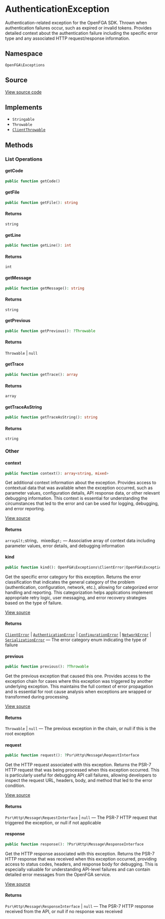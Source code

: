 # AuthenticationException

Authentication-related exception for the OpenFGA SDK. Thrown when authentication failures occur, such as expired or invalid tokens. Provides detailed context about the authentication failure including the specific error type and any associated HTTP request/response information.

## Namespace
`OpenFGA\Exceptions`

## Source
[View source code](https://github.com/evansims/openfga-php/blob/main/src/Exceptions/AuthenticationException.php)

## Implements
* `Stringable`
* `Throwable`
* [`ClientThrowable`](ClientThrowable.md)




## Methods

                                                                                                                                                                        
### List Operations
#### getCode


```php
public function getCode()
```





#### getFile


```php
public function getFile(): string
```




#### Returns
`string`
#### getLine


```php
public function getLine(): int
```




#### Returns
`int`
#### getMessage


```php
public function getMessage(): string
```




#### Returns
`string`
#### getPrevious


```php
public function getPrevious(): ?Throwable
```




#### Returns
`Throwable` &#124; `null`
#### getTrace


```php
public function getTrace(): array
```




#### Returns
`array`
#### getTraceAsString


```php
public function getTraceAsString(): string
```




#### Returns
`string`
### Other
#### context


```php
public function context(): array<string, mixed>
```

Get additional context information about the exception. Provides access to contextual data that was available when the exception occurred, such as parameter values, configuration details, API response data, or other relevant debugging information. This context is essential for understanding the circumstances that led to the error and can be used for logging, debugging, and error reporting.

[View source](https://github.com/evansims/openfga-php/blob/main/src/Exceptions/ExceptionTrait.php#L32)


#### Returns
`array&lt;`string`, `mixed`&gt;` — Associative array of context data including parameter values, error details, and debugging information
#### kind


```php
public function kind(): OpenFGA\Exceptions\ClientError|OpenFGA\Exceptions\AuthenticationError|OpenFGA\Exceptions\ConfigurationError|OpenFGA\Exceptions\NetworkError|OpenFGA\Exceptions\SerializationError
```

Get the specific error category for this exception. Returns the error classification that indicates the general category of the problem (authentication, configuration, network, etc.), allowing for categorized error handling and reporting. This categorization helps applications implement appropriate retry logic, user messaging, and error recovery strategies based on the type of failure.

[View source](https://github.com/evansims/openfga-php/blob/main/src/Exceptions/ExceptionTrait.php#L40)


#### Returns
[`ClientError`](ClientError.md) &#124; [`AuthenticationError`](AuthenticationError.md) &#124; [`ConfigurationError`](ConfigurationError.md) &#124; [`NetworkError`](NetworkError.md) &#124; [`SerializationError`](SerializationError.md) — The error category enum indicating the type of failure
#### previous


```php
public function previous(): ?Throwable
```

Get the previous exception that caused this one. Provides access to the exception chain for cases where this exception was triggered by another underlying exception. This maintains the full context of error propagation and is essential for root cause analysis when exceptions are wrapped or transformed during processing.

[View source](https://github.com/evansims/openfga-php/blob/main/src/Exceptions/ExceptionTrait.php#L48)


#### Returns
`Throwable` &#124; `null` — The previous exception in the chain, or null if this is the root exception
#### request


```php
public function request(): ?Psr\Http\Message\RequestInterface
```

Get the HTTP request associated with this exception. Returns the PSR-7 HTTP request that was being processed when this exception occurred. This is particularly useful for debugging API call failures, allowing developers to inspect the request URL, headers, body, and method that led to the error condition.

[View source](https://github.com/evansims/openfga-php/blob/main/src/Exceptions/ExceptionTrait.php#L56)


#### Returns
`Psr\Http\Message\RequestInterface` &#124; `null` — The PSR-7 HTTP request that triggered the exception, or null if not applicable
#### response


```php
public function response(): ?Psr\Http\Message\ResponseInterface
```

Get the HTTP response associated with this exception. Returns the PSR-7 HTTP response that was received when this exception occurred, providing access to status codes, headers, and response body for debugging. This is especially valuable for understanding API-level failures and can contain detailed error messages from the OpenFGA service.

[View source](https://github.com/evansims/openfga-php/blob/main/src/Exceptions/ExceptionTrait.php#L64)


#### Returns
`Psr\Http\Message\ResponseInterface` &#124; `null` — The PSR-7 HTTP response received from the API, or null if no response was received
